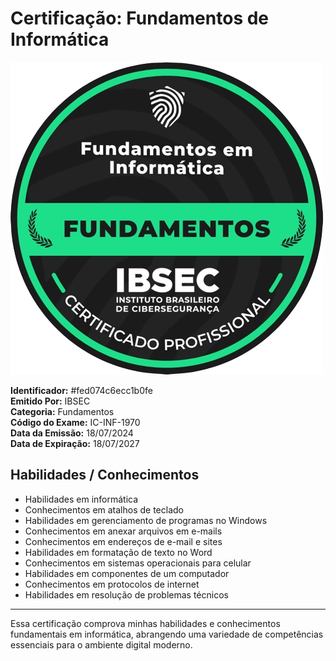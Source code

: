 # Certificação: Fundamentos de Informática

![Certificado](PT-IC-INF-1970.png)

**Identificador:** #fed074c6ecc1b0fe  
**Emitido Por:** IBSEC  
**Categoria:** Fundamentos  
**Código do Exame:** IC-INF-1970  
**Data da Emissão:** 18/07/2024  
**Data de Expiração:** 18/07/2027  

## Habilidades / Conhecimentos

- Habilidades em informática
- Conhecimentos em atalhos de teclado
- Habilidades em gerenciamento de programas no Windows
- Conhecimentos em anexar arquivos em e-mails
- Conhecimentos em endereços de e-mail e sites
- Habilidades em formatação de texto no Word
- Conhecimentos em sistemas operacionais para celular
- Habilidades em componentes de um computador
- Conhecimentos em protocolos de internet
- Habilidades em resolução de problemas técnicos

---

Essa certificação comprova minhas habilidades e conhecimentos fundamentais em informática, abrangendo uma variedade de competências essenciais para o ambiente digital moderno.
